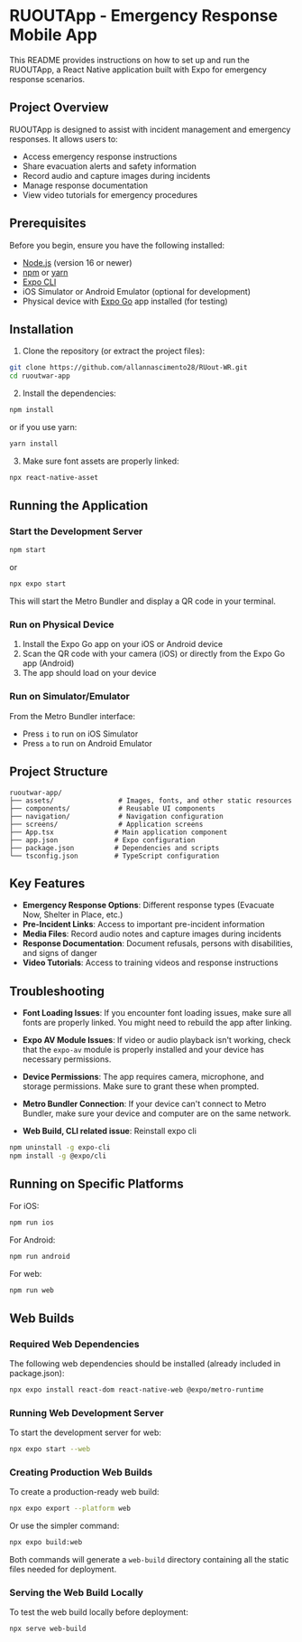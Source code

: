 # RUOUTApp - Emergency Response Mobile App

This README provides instructions on how to set up and run the RUOUTApp, a React Native application built with Expo for emergency response scenarios.

## Project Overview

RUOUTApp is designed to assist with incident management and emergency responses. It allows users to:
- Access emergency response instructions
- Share evacuation alerts and safety information
- Record audio and capture images during incidents
- Manage response documentation
- View video tutorials for emergency procedures

## Prerequisites

Before you begin, ensure you have the following installed:
- [Node.js](https://nodejs.org/) (version 16 or newer)
- [npm](https://www.npmjs.com/) or [yarn](https://yarnpkg.com/)
- [Expo CLI](https://docs.expo.dev/get-started/installation/)
- iOS Simulator or Android Emulator (optional for development)
- Physical device with [Expo Go](https://expo.dev/client) app installed (for testing)

## Installation

1. Clone the repository (or extract the project files):
```bash
git clone https://github.com/allannascimento28/RUout-WR.git
cd ruoutwar-app
```

2. Install the dependencies:
```bash
npm install
```
or if you use yarn:
```bash
yarn install
```

3. Make sure font assets are properly linked:
```bash
npx react-native-asset
```

## Running the Application

### Start the Development Server

```bash
npm start
```
or
```bash
npx expo start
```

This will start the Metro Bundler and display a QR code in your terminal.

### Run on Physical Device

1. Install the Expo Go app on your iOS or Android device
2. Scan the QR code with your camera (iOS) or directly from the Expo Go app (Android)
3. The app should load on your device

### Run on Simulator/Emulator

From the Metro Bundler interface:
- Press `i` to run on iOS Simulator
- Press `a` to run on Android Emulator

## Project Structure

```
ruoutwar-app/
├── assets/                # Images, fonts, and other static resources
├── components/            # Reusable UI components
├── navigation/            # Navigation configuration
├── screens/               # Application screens
├── App.tsx               # Main application component
├── app.json              # Expo configuration
├── package.json          # Dependencies and scripts
└── tsconfig.json         # TypeScript configuration
```

## Key Features

- **Emergency Response Options**: Different response types (Evacuate Now, Shelter in Place, etc.)
- **Pre-Incident Links**: Access to important pre-incident information
- **Media Files**: Record audio notes and capture images during incidents
- **Response Documentation**: Document refusals, persons with disabilities, and signs of danger
- **Video Tutorials**: Access to training videos and response instructions

## Troubleshooting

- **Font Loading Issues**: If you encounter font loading issues, make sure all fonts are properly linked. You might need to rebuild the app after linking.

- **Expo AV Module Issues**: If video or audio playback isn't working, check that the `expo-av` module is properly installed and your device has necessary permissions.

- **Device Permissions**: The app requires camera, microphone, and storage permissions. Make sure to grant these when prompted.

- **Metro Bundler Connection**: If your device can't connect to Metro Bundler, make sure your device and computer are on the same network.
- **Web Build, CLI related issue**:  Reinstall expo cli
```bash
npm uninstall -g expo-cli
npm install -g @expo/cli
```


## Running on Specific Platforms

For iOS:
```bash
npm run ios
```

For Android:
```bash
npm run android
```

For web:
```bash
npm run web
```

## Web Builds

### Required Web Dependencies

The following web dependencies should be installed (already included in package.json):
```bash
npx expo install react-dom react-native-web @expo/metro-runtime
```

### Running Web Development Server

To start the development server for web:
```bash
npx expo start --web
```

### Creating Production Web Builds

To create a production-ready web build:

```bash
npx expo export --platform web
```

Or use the simpler command:

```bash
npx expo build:web
```

Both commands will generate a `web-build` directory containing all the static files needed for deployment.

### Serving the Web Build Locally

To test the web build locally before deployment:

```bash
npx serve web-build
```
